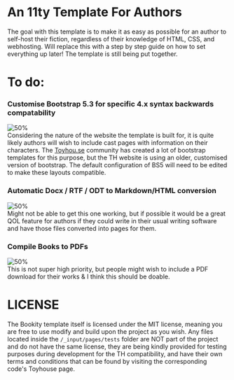 # An 11ty Template For Authors

The goal with this template is to make it as easy as possible for an author to self-host their fiction, regardless of their knowledge of HTML, CSS, and webhosting. Will replace this with a step by step guide on how to set everything up later! The template is still being put together.

# To do:
### Customise Bootstrap 5.3 for specific 4.x syntax backwards compatability
![50%](https://progress-bar.xyz/60)  
Considering the nature of the website the template is built for, it is quite likely authors will wish to include cast pages with information on their characters. The [Toyhou.se](toyhou.se) community has created a lot of bootstrap templates for this purpose, but the TH website is using an older, customised version of bootstrap. The default configuration of BS5 will need to be edited to make these layouts compatible.

### Automatic Docx / RTF / ODT to Markdown/HTML conversion
![50%](https://progress-bar.xyz/0)  
Might not be able to get this one working, but if possible it would be a great QOL feature for authors if they could write in their usual writing software and have those files converted into pages for them.

### Compile Books to PDFs
![50%](https://progress-bar.xyz/0)  
This is not super high priority, but people might wish to include a PDF download for their works & I think this should be doable.

# LICENSE

The Bookity template itself is licensed under the MIT license, meaning you are free to use modify and build upon the project as you wish. Any files located inside the `/_input/pages/tests` folder are NOT part of the project and do not have the same license, they are being kindly provided for testing purposes during development for the TH compatibility, and have their own terms and conditions that can be found by visiting the corresponding code's Toyhouse page.
